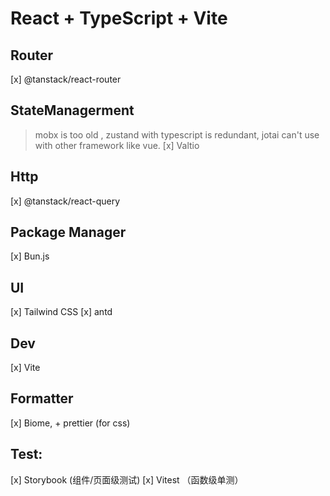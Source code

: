 # React + TypeScript + Vite

## Router
[x] @tanstack/react-router

## StateManagerment
> mobx is too old , zustand with typescript is redundant, jotai can't use with other framework like vue.
[x] Valtio

## Http
[x] @tanstack/react-query

## Package Manager
[x] Bun.js

## UI
[x] Tailwind CSS
[x] antd


## Dev
[x] Vite


## Formatter
[x] Biome, + prettier (for css)


## Test:
[x] Storybook (组件/页面级测试)
[x] Vitest （函数级单测）
